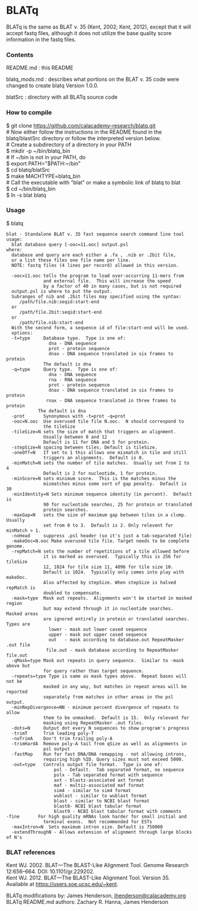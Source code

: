 # BLATq

BLATq is the same as BLAT v. 35 (Kent, 2002; Kent, 2012), except that it will accept fastq files, although it does not utilize the base quality score information in the fastq files.

### Contents

README.md : this README

blatq_mods.md : describes what portions on the BLAT v. 35 code were changed to create blatq Version 1.0.0.

blatSrc : directory with all BLATq source code  

### How to compile

$ git clone https://github.com/calacademy-research/blatq.git  
\# Now either follow the instructions in the README found in the blatq/blastSrc directory or follow the interpreted version below.  
\# Create a subdirectory of a directory in your PATH  
$ mkdir -p ~/bin/blatq_bin  
\# If ~/bin is not in your PATH, do  
$ export PATH="$PATH:~/bin"  
$ cd blatq/blatSrc  
$ make MACHTYPE=blatq_bin  
\# Call the executable with "blat" or make a symbolic link of blatq to blat  
$ cd ~/bin/blatq_bin  
$ ln -s blat blatq  

### Usage

$ blatq

    blat - Standalone BLAT v. 35 fast sequence search command line tool
    usage:
      blat database query [-ooc=11.ooc] output.psl
    where:
      database and query are each either a .fa , .nib or .2bit file,
      or a list these files one file name per line.
      NOTE: fastq files (4 lines per record) allowed in this version.  
      
      -ooc=11.ooc tells the program to load over-occurring 11-mers from
                  and external file.  This will increase the speed
                  by a factor of 40 in many cases, but is not required
      output.psl is where to put the output.
      Subranges of nib and .2bit files may specified using the syntax:
         /path/file.nib:seqid:start-end
      or
         /path/file.2bit:seqid:start-end
      or
         /path/file.nib:start-end
      With the second form, a sequence id of file:start-end will be used.
      options:
      -t=type     Database type.  Type is one of:
                    dna - DNA sequence
                    prot - protein sequence
                    dnax - DNA sequence translated in six frames to protein
                  The default is dna
      -q=type     Query type.  Type is one of:
                    dna - DNA sequence
                    rna - RNA sequence
                    prot - protein sequence
                    dnax - DNA sequence translated in six frames to protein
                   rnax - DNA sequence translated in three frames to protein
                The default is dna
      -prot       Synonymous with -t=prot -q=prot
      -ooc=N.ooc  Use overused tile file N.ooc.  N should correspond to 
                  the tileSize
      -tileSize=N sets the size of match that triggers an alignment.  
                  Usually between 8 and 12
                  Default is 11 for DNA and 5 for protein.
      -stepSize=N spacing between tiles. Default is tileSize.
      -oneOff=N   If set to 1 this allows one mismatch in tile and still
                  triggers an alignments.  Default is 0.
      -minMatch=N sets the number of tile matches.  Usually set from 2 to 4
                  Default is 2 for nucleotide, 1 for protein.
      -minScore=N sets minimum score.  This is the matches minus the 
                  mismatches minus some sort of gap penalty.  Default is 30
      -minIdentity=N Sets minimum sequence identity (in percent).  Default is
                  90 for nucleotide searches, 25 for protein or translated
                  protein searches.
      -maxGap=N   sets the size of maximum gap between tiles in a clump.  Usually
                  set from 0 to 3.  Default is 2. Only relevent for minMatch > 1.
      -noHead     suppress .psl header (so it's just a tab-separated file)
      -makeOoc=N.ooc Make overused tile file. Target needs to be complete genome.
      -repMatch=N sets the number of repetitions of a tile allowed before
                  it is marked as overused.  Typically this is 256 for tileSize
                  12, 1024 for tile size 11, 4096 for tile size 10.
                  Default is 1024.  Typically only comes into play with makeOoc.
                  Also affected by stepSize. When stepSize is halved repMatch is
                  doubled to compensate.
      -mask=type  Mask out repeats.  Alignments won't be started in masked region
                  but may extend through it in nucleotide searches.  Masked areas
                  are ignored entirely in protein or translated searches. Types are
                    lower - mask out lower cased sequence
                    upper - mask out upper cased sequence
                    out   - mask according to database.out RepeatMasker .out file
                   file.out - mask database according to RepeatMasker file.out
      -qMask=type Mask out repeats in query sequence.  Similar to -mask above but
                  for query rather than target sequence.
      -repeats=type Type is same as mask types above.  Repeat bases will not be
                  masked in any way, but matches in repeat areas will be reported
                  separately from matches in other areas in the psl output.
      -minRepDivergence=NN - minimum percent divergence of repeats to allow 
                  them to be unmasked.  Default is 15.  Only relevant for 
                  masking using RepeatMasker .out files.
      -dots=N     Output dot every N sequences to show program's progress
      -trimT      Trim leading poly-T
      -noTrimA    Don't trim trailing poly-A
      -trimHardA  Remove poly-A tail from qSize as well as alignments in 
                  psl output
      -fastMap    Run for fast DNA/DNA remapping - not allowing introns, 
                  requiring high %ID. Query sizes must not exceed 5000.
      -out=type   Controls output file format.  Type is one of:
                      psl - Default.  Tab separated format, no sequence
                      pslx - Tab separated format with sequence
                      axt - blastz-associated axt format
                      maf - multiz-associated maf format
                      sim4 - similar to sim4 format
                      wublast - similar to wublast format
                      blast - similar to NCBI blast format
                      blast8- NCBI blast tabular format
                      blast9 - NCBI blast tabular format with comments
    -fine       For high quality mRNAs look harder for small initial and
                  terminal exons.  Not recommended for ESTs
      -maxIntron=N  Sets maximum intron size. Default is 750000
      -extendThroughN - Allows extension of alignment through large blocks of N's  

### BLAT references

Kent WJ. 2002. BLAT—The BLAST-Like Alignment Tool. Genome Research 12:656–664. DOI: 10.1101/gr.229202.  
Kent WJ. 2012. BLAT—The BLAST-Like Alignment Tool. Version 35. Available at <https://users.soe.ucsc.edu/~kent>.  

BLATq modifications by: James Henderson, jhenderson@calacademy.org
BLATq README.md authors: Zachary R. Hanna, James Henderson
